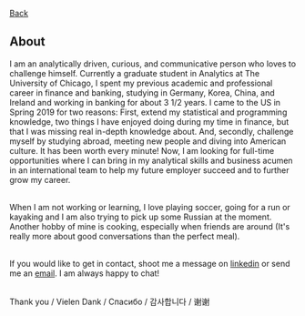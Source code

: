 [Back](/index.md)

## About

I am an analytically driven, curious, and communicative person who loves to challenge himself. Currently a graduate student in Analytics at The University of Chicago, I spent my previous academic and professional career in finance and banking, studying in Germany, Korea, China, and Ireland and working in banking for about 3 1/2 years. I came to the US in Spring 2019 for two reasons: First, extend my statistical and programming knowledge, two things I have enjoyed doing during my time in finance, but that I was missing real in-depth knowledge about. And, secondly, challenge myself by studying abroad, meeting new people and diving into American culture. It has been worth every minute! Now, I am looking for full-time opportunities where I can bring in my analytical skills and business acumen in an international team to help my future employer succeed and to further grow my career.<br><br>

When I am not working or learning, I love playing soccer, going for a run or kayaking and I am also trying to pick up some Russian at the moment. Another hobby of mine is cooking, especially when friends are around (It's really more about good conversations than the perfect meal).<br><br>

If you would like to get in contact, shoot me a message on [linkedin](https://www.linkedin.com/in/markus-wehr) or send me an [email](mwehr@uchicago.edu). I am always happy to chat!<br><br>

Thank you / Vielen Dank / Спасибо / 감사합니다 / 谢谢
